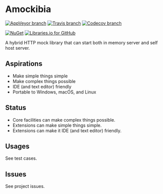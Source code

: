 # Amockibia
[![AppVeyor branch](https://img.shields.io/appveyor/ci/MiffyLiye/Amockibia/master.svg?style=flat-square&label=windows%20build)](https://ci.appveyor.com/project/MiffyLiye/amockibia/branch/master)
[![Travis branch](https://img.shields.io/travis/MiffyLiye/Amockibia/master.svg?style=flat-square&label=linux%20build)](https://travis-ci.org/MiffyLiye/Amockibia)
[![Codecov branch](https://img.shields.io/codecov/c/github/MiffyLiye/Amockibia/master.svg?style=flat-square)](https://codecov.io/gh/MiffyLiye/Amockibia)

[![NuGet](https://img.shields.io/nuget/v/Amockibia.svg?style=flat-square)](https://www.nuget.org/packages/Amockibia/)
[![Libraries.io for GitHub](https://img.shields.io/librariesio/github/MiffyLiye/Amockibia.svg?style=flat-square)](https://libraries.io/github/MiffyLiye/Amockibia)

A hybrid HTTP mock library that can start both in memory server and self host server.

## Aspirations
* Make simple things simple
* Make complex things possible
* IDE (and text editor) friendly
* Portable to Windows, macOS, and Linux

## Status
* Core facilities can make complex things possible.
* Extensions can make simple things simple.
* Extensions can make it IDE (and text editor) friendly.

## Usages
See test cases.

## Issues
See project issues.
